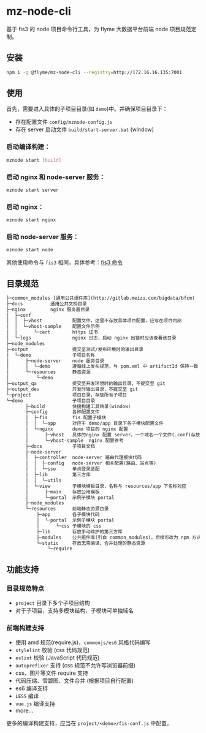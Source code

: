 # mz-node-cli

基于 fis3 的 node 项目命令行工具，为 flyme 大数据平台前端 node 项目规范定制。

## 安装

```bash
npm i -g @flyme/mz-node-cli --registry=http://172.16.16.135:7001
```

## 使用

首先，需要进入具体的子项目目录(如 `demo`)中。并确保项目目录下：

- 存在配置文件 `config/mznode-config.js`
- 存在 server 启动文件 `build/start-server.bat` (window)

### 启动编译构建：

```bash
mznode start [build]
```

### 启动 nginx 和 node-server 服务：

```bash
mznode start server
```

### 启动 nginx：

```bash
mznode start nginx
```

### 启动 node-server 服务：

```bash
mznode start node
```

其他使用命令与 `fis3` 相同，具体参考：[fis3 命令](http://fis.baidu.com/fis3/docs/api/command.html)

## 目录规范

```xml
├─common_modules [通用公共组件库](http://gitlab.meizu.com/bigdata/bfcm)
├─docs          通用公共文档目录
├─nginx         nginx 服务器目录
│  ├─conf
│  │  ├─vhost           配置文件，这里不存放具体项目配置，应写在项目内部
│  │  └─vhost-sample    配置文件示例
│  │      └─cert        https 证书
│  └─logs               nginx 日志，启动 nginx 出错时应该查看该目录
├─node_modules
├─output                提交至测试/发布环境时的输出目录
│  └─demo               子项目名称
│      ├─node-server    node 服务目录
│      │  └─demo        遵循线上发布规范，与 pom.xml 中 artifactId 保持一致
│      └─resources      静态资源
│          └─demo
├─output_qa             提交至开发环境时的输出目录，不提交至 git
├─output_dev            开发时输出目录，不提交至 git
└─project               项目目录，存放所有子项目
└─demo                  子项目目录
       ├─build          快捷构建工具目录(window)
       ├─config         各种配置文件
       │  ├─fis         fis 配置子模块
       │  │  └─app      对应于 demo/app 目录下各子模块配置文件
       │  └─nginx       demo 项目的 nginx 配置
       │      ├─vhost   具体的nginx 配置 server，一个域名一个文件(.conf)存放
       │      └─vhost-sample  nginx 配置参考
       ├─docs           子项目文档
       ├─node-server
       │  ├─controller  node-server 路由代理模块代码
       │  │  ├─config   node-server 相关配置(路由、站点等)
       │  │  └─sso      单点登录适配
       │  ├─lib         第三方库
       │  │  └─utils
       │  └─view        子模块模板目录，名称与 resources/app 下名称对应
       │      ├─main    存放公用模板
       │      └─portal  示例子模块 portal
       ├─node_modules
       └─resources      前端静态资源目录
           ├─app        各子模块代码
           │  └─portal  示例子模块 portal
           │      └─css 子模块的 css
           ├─lib        存放手动维护的第三方库
           ├─modules    公共组件库(引自 common_modules)，后续可改为 npm 方式
           └─static     存放无需编译、合并处理的静态资源
               └─require 
```

## 功能支持

### 目录规范特点

- `project` 目录下多个子项目结构
- 对于子项目，支持多模块结构，子模块可单独域名

### 前端构建支持

- 使用 amd 规范(require.js)，`commonjs/es6` 风格代码编写
- `stylelint` 校验 (css 代码规范)
- `eslint` 校验 (JavaScript 代码规范)
- `autoprefixer` 支持 (css 规范不允许写浏览器前缀)
- css、图片等文件 require 支持
- 代码压缩、雪碧图、文件合并 (根据项目自行配置)
- es6 编译支持
- `LESS` 编译
- `vue.js` 编译支持
- more...

更多的编译构建支持，应当在 `project/<demo>/fis-conf.js` 中配置。
